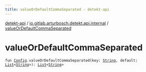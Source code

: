 ```yaml
---
title: valueOrDefaultCommaSeparated - detekt-api
---
```


[detekt-api](../index.html) / [io.gitlab.arturbosch.detekt.api.internal](index.html) / [valueOrDefaultCommaSeparated](./value-or-default-comma-separated.html)

# valueOrDefaultCommaSeparated

`fun `[`Config`](../io.gitlab.arturbosch.detekt.api/-config/index.html)`.valueOrDefaultCommaSeparated(key: `[`String`](https://kotlinlang.org/api/latest/jvm/stdlib/kotlin/-string/index.html)`, default: `[`List`](https://kotlinlang.org/api/latest/jvm/stdlib/kotlin.collections/-list/index.html)`<`[`String`](https://kotlinlang.org/api/latest/jvm/stdlib/kotlin/-string/index.html)`>): `[`List`](https://kotlinlang.org/api/latest/jvm/stdlib/kotlin.collections/-list/index.html)`<`[`String`](https://kotlinlang.org/api/latest/jvm/stdlib/kotlin/-string/index.html)`>`